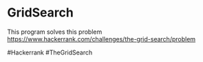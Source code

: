 # GridSearch

This program solves this problem https://www.hackerrank.com/challenges/the-grid-search/problem

#Hackerrank #TheGridSearch
